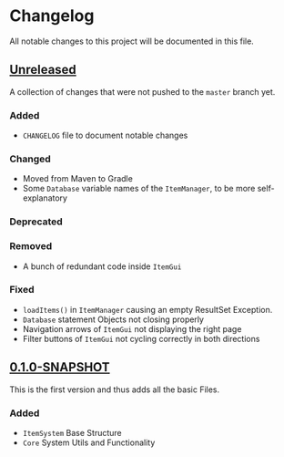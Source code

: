 # Changelog

All notable changes to this project will be documented in this file.

## [Unreleased]

A collection of changes that were not pushed to the `master` branch yet.

### Added
- `CHANGELOG` file to document notable changes

### Changed
- Moved from Maven to Gradle
- Some `Database` variable names of the `ItemManager`, to be more self-explanatory

### Deprecated

### Removed
- A bunch of redundant code inside `ItemGui`

### Fixed
- `loadItems()` in `ItemManager` causing an empty ResultSet Exception.
- `Database` statement Objects not closing properly
- Navigation arrows of `ItemGui` not displaying the right page
- Filter buttons of `ItemGui` not cycling correctly in both directions

## [0.1.0-SNAPSHOT]

This is the first version and thus adds all the basic Files.

### Added
- `ItemSystem` Base Structure
- `Core` System Utils and Functionality

[Unreleased]: https://github.com/lokkeeWasTaken/Skylands/releases/tag/Unreleased
[0.1.0-SNAPSHOT]: https://github.com/lokkeeWasTaken/Skylands/releases/tag/0.1.0-SNAPSHOT
